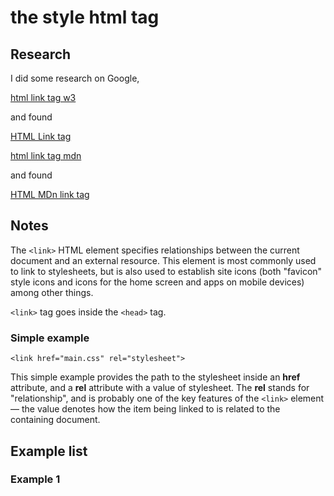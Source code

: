 # the **style** html tag

## Research

I did some research on Google,

[html link tag w3](https://www.google.com/search?q=link+html+tag+example+w3)

and found

[HTML Link tag](https://www.w3schools.com/tags/tag_link.asp)

[html link tag mdn](https://www.google.com/search?q=link+html+tag+example+mdn)

and found

[HTML MDn link tag](https://developer.mozilla.org/en-US/docs/Web/HTML/Element/link)

## Notes

The `<link>` HTML element specifies relationships between the current document and an external resource. This element is most commonly used to link to stylesheets, but is also used to establish site icons (both "favicon" style icons and icons for the home screen and apps on mobile devices) among other things.

`<link>` tag goes inside the `<head>` tag.

### Simple example

```html:
<link href="main.css" rel="stylesheet">
```

This simple example provides the path to the stylesheet inside an **href** attribute, and a **rel** attribute with a value of stylesheet. The **rel** stands for "relationship", and is probably one of the key features of the `<link>` element — the value denotes how the item being linked to is related to the containing document.

## Example list

### Example 1

```html:

```
